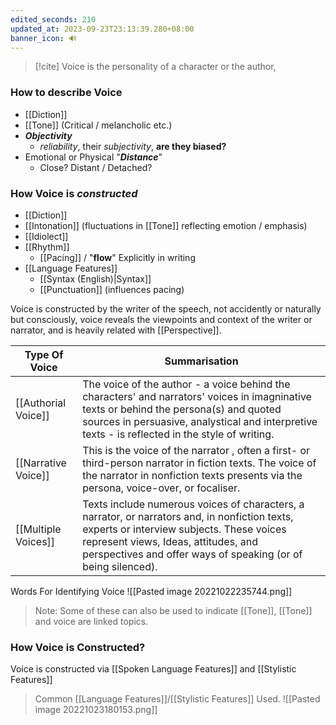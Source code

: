 ```yaml
---
edited_seconds: 210
updated_at: 2023-09-23T23:13:39.280+08:00
banner_icon: 🔊
---
```

>[!cite]
>Voice is the personality of a character or the author, 

### How to describe Voice
- [[Diction]] 
- [[Tone]] (Critical / melancholic etc.)
- ***Objectivity***
	- *reliability*, their *subjectivity*, **are they biased?**
- Emotional or Physical "***Distance***"
	- Close?  Distant / Detached?

### How Voice is ***constructed***
- [[Diction]]
- [[Intonation]] (fluctuations in [[Tone]] reflecting emotion / emphasis)
- [[Idiolect]]
- [[Rhythm]]
	- [[Pacing]] / "**flow**"
Explicitly in writing
- [[Language Features]]
	- [[Syntax (English)|Syntax]]
	- [[Punctuation]] (influences pacing)



Voice is constructed by the writer of the speech, not accidently or naturally but consciously, voice reveals the viewpoints and context of the writer or narrator, and is heavily related with [[Perspective]].

| Type Of Voice       | Summarisation                                                                                                                                                                                                                                      |
| ------------------- | -------------------------------------------------------------------------------------------------------------------------------------------------------------------------------------------------------------------------------------------------- |
| [[Authorial Voice]] | The voice of the author - a voice behind the characters' and narrators' voices in imagninative texts or behind the persona(s) and quoted sources in persuasive, analystical and interpretive texts - is reflected in the style of writing.         |
| [[Narrative Voice]] | This is the voice of the narrator , often a first- or third-person narrator in fiction texts. The voice of the narrator in nonfiction texts presents via the persona, voice-over, or focaliser.                                                    |
| [[Multiple Voices]] | Texts include numerous voices of characters, a narrator, or narrators and, in nonfiction texts, experts or interview subjects. These voices represent views, Ideas, attitudes, and perspectives and offer ways of speaking (or of being silenced). |





Words For Identifying Voice
![[Pasted image 20221022235744.png]]
>Note: Some of these can also be used to indicate [[Tone]], [[Tone]] and voice are linked topics.

### How Voice is Constructed?

Voice is constructed via [[Spoken Language Features]] and [[Stylistic Features]]

> Common [[Language Features]]/[[Stylistic Features]] Used.
![[Pasted image 20221023180153.png]]
